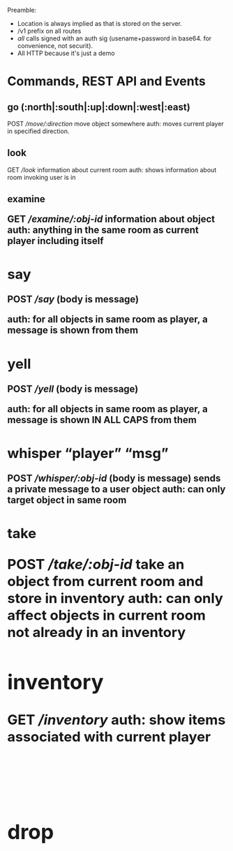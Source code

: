 Preamble:

* Location is always implied as that is stored on the server.
* /v1 prefix on all routes
* *all* calls signed with an auth sig (usename+password in base64. for
  convenience, not securit).
* All HTTP because it's just a demo


# Commands, REST API and Events

## go (:north|:south|:up|:down|:west|:east)
POST _/move/:direction_
move object somewhere
auth: moves current player in specified direction.

## look
GET _/look_
information about current room
auth: shows information about room invoking user is in

## examine <object>
GET _/examine/:obj-id_
information about object
auth: anything in the same room as current player including itself

## say <msg>
POST _/say_
(body is message)

auth: for all objects in same room as player, a message is shown from them

## yell <msg>
POST _/yell_
(body is message)

auth: for all objects in same room as player, a message is shown IN ALL CAPS from them

## whisper “player” “msg”
POST _/whisper/:obj-id_
(body is message)
sends a private message to a user object
auth: can only target object in same room

## take <object>
POST _/take/:obj-id_
take an object from current room and store in inventory
auth: can only affect objects in current room not already in an inventory

## inventory
GET _/inventory_
auth: show items associated with current player

## drop <object>
POST _/drop/:obj-id_
auth: remove item from current player's inventory

## use <object> <verbexpr>
POST _/use/:obj-id/:verb/:verb-args_
activate an owned item
auth: can only use item in inventory of current player

## create-object <args>
POST _/create-object_
(body is JSON rep of object)

where args are:
 * name
 * description
 * event-map
 * verb-map

Generate a new object. It goes into user's inventory.

### Events sent to objects
 * :dropped _user drops object_
 * :picked-up _user takes object_
 * :examined _user examines object_
 * :passed _user enters room that contains object_

### Object verbs
 * injure <object id>
 * defend <object id>
 * heal <object id>

## create-room <args>
POST _/create-room_
(body is JSON rep of room)

where args are:
 * name
 * description
 * exit-map

## create-bot <args>
POST _/create-bot_
(body is JSON rep of bot)

where args are:
 * name
 * description
 * event-map
 * verb-map

### Bot verbs
 * say <msg>
 * whisper <msg>
 * yell <msg>
 * injure <object_id>
 * defend <object_id>
 * heal <object_id>

### Events sent to bots
 * :examined _user examines bot_
 * :passed _user enters room that contains bot_
 * :injured _bot is injured_
 * :healed _bot is healed_
 * :whispered _bot is whispered to_
